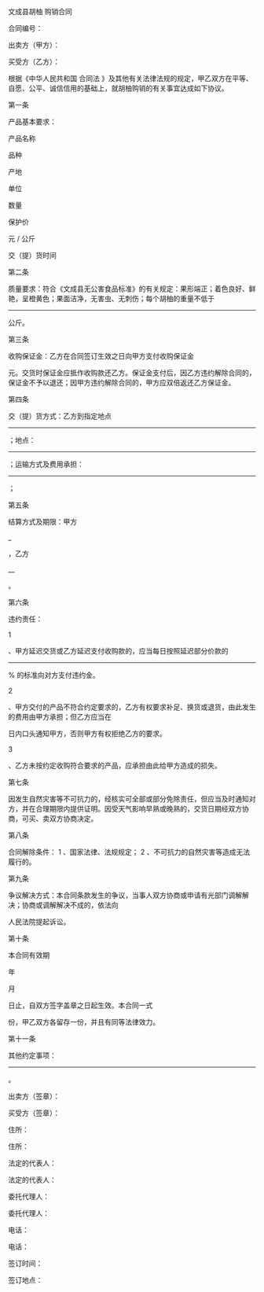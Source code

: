 
 



文成县胡柚
购销合同





 



                                       



 


合同编号：




 


出卖方（甲方）：


                                           







买受方（乙方）：


                                           








    


根据《中华人民共和国
合同法
》及其他有关法律法规的规定，甲乙双方在平等、自愿、公平、诚信信用的基础上，就胡柚购销的有关事宜达成如下协议。






   




第一条



   


产品基本要求：







 

  

   

产品名称





   

品种





   

产地





   

单位





   

数量





   

保护价




元
/
公斤





   

交（提）货时间





  

  

   

 





   

 





   

 





   

 





   

 





   

 





   

 





  

  

   

 





   

 





   

 





   

 





   

 





   

 





   

 





  

  

   

 





   

 





   

 





   

 





   

 





   

 





   

 





  

 







    




第二条 



  


质量要求：符合《文成县无公害食品标准》的有关规定：果形端正；着色良好、鲜艳，呈橙黄色；果面洁净，无害虫、无刺伤；每个胡柚的重量不低于
______
公斤。





   


 




第三条



   


收购保证金：乙方在合同签订生效之日向甲方支付收购保证金


    


元。交货时保证金应抵作收购款还乙方。保证金支付后，因乙方违约解除合同的，保证金不予以退还；因甲方违约解除合同的，甲方应双倍返还乙方保证金。





第四条 



  


交（提）货方式：乙方到指定地点


     
_____________ ____
    


；地点：


      
____________ 

；运输方式及费用承担：


               
____
    


；

    







第五条



   


结算方式及期限：甲方


      
_
       


，乙方


     
__
          


。





第六条 



  


违约责任：




1

、甲方延迟交货或乙方延迟支付收购款的，应当每日按照延迟部分价款的


     
_________


%
的标准向对方支付违约金。




2

、甲方交付的产品不符合约定要求的，乙方有权要求补足、换货或退货，由此发生的费用由甲方承担；但乙方应当在


    


日内口头通知甲方，否则甲方有权拒绝乙方的要求。




3

、乙方未按约定收购符合要求的产品，应承担由此给甲方造成的损失。





第七条



   


因发生自然灾害等不可抗力的，经核实可全部或部分免除责任，但应当及时通知对方，并在合理期限内提供证明。因受天气影响早熟或晚熟的，交货日期经双方协商，可买、卖双方协商决定。





第八条



   


合同解除条件：
1
、国家法律、法规规定；
2
、不可抗力的自然灾害等造成无法履行的。





第九条


 

  

争议解决方式：本合同条款发生的争议，当事人双方协商或申请有光部门调解解决；协商或调解解决不成的，依法向


           


人民法院提起诉讼。





第十条



   


本合同有效期


         


年


       


月


      


日止，自双方签字盖章之日起生效。本合同一式


    


份，甲乙双方各留存一份，并且有同等法律效力。





第十一条



   


其他约定事项：


                              
____
        


。




 




出卖方（签章）：

                           

买受方（签章）：




 




住所：

                                     

住所：




 




法定的代表人：

                             

法定的代表人：




 




委托代理人：

                               

委托代理人：




 




电话：

                                     

电话：




 




签订时间：

                                 






 




签订地点：

                  

               










 


 

 
 
 
 
 
  


  
 

  


  


  
 
 
 
 

